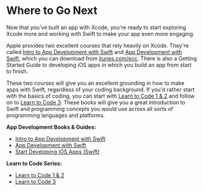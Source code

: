 # Where to Go Next

Now that you've built an app with Xcode, you're ready to start exploring Xcode more and working with Swift to make your app even more engaging.

Apple provides two excellent courses that rely heavily on Xcode. They're called [Intro to App Development with Swift](https://itunes.apple.com/us/book/intro-to-app-development-with-swift/id1118575552?mt=11) and [App Development with Swift](https://itunes.apple.com/us/book/app-development-with-swift/id1219117996?mt=11), which you can download from [itunes.com/ecc](http://itunes.com/ecc). There is also a Getting Started Guide to developing iOS apps in which you build an app from start to finish.

These two courses will give you an excellent grounding in how to make apps with Swift, regardless of your coding background. If you'd rather start with the basics of coding, you can start with [Learn to Code 1 & 2](https://itunes.apple.com/us/book/swift-playgrounds-learn-to-code-1-2/id1118578018?mt=11) and follow on to [Learn to Code 3](https://itunes.apple.com/us/book/swift-playgrounds-learn-to-code-3/id1173709121?mt=11). These books will give you a great introduction to Swift and programming concepts you would use across all sorts of programming languages and platforms.

**App Development Books & Guides:**

* [Intro to App Development with Swift](https://itunes.apple.com/us/book/intro-to-app-development-with-swift/id1118575552?mt=11)
* [App Development with Swift](https://itunes.apple.com/us/book/app-development-with-swift/id1219117996?mt=11)
* [Start Developing iOS Apps \(Swift\)](https://developer.apple.com/library/content/referencelibrary/GettingStarted/DevelopiOSAppsSwift)

**Learn to Code Series:**

* [Learn to Code 1 & 2](https://itunes.apple.com/us/book/swift-playgrounds-learn-to-code-1-2/id1118578018?mt=11)
* [Learn to Code 3](https://itunes.apple.com/us/book/swift-playgrounds-learn-to-code-3/id1173709121?mt=11)



